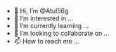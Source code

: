 - 👋 Hi, I’m @Atul56g
- 👀 I’m interested in ...
- 🌱 I’m currently learning ...
- 💞️ I’m looking to collaborate on ...
- 📫 How to reach me ...

<!---
Atul56g/Atul56g is a ✨ special ✨ repository because its `README.md` (this file) appears on your GitHub profile.
You can click the Preview link to take a look at your changes.
--->
